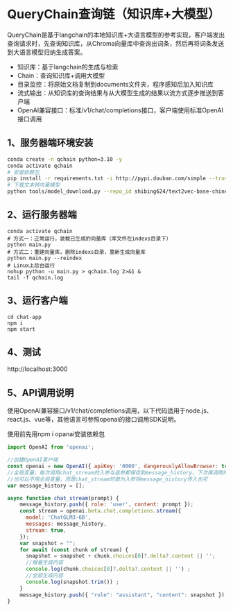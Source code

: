 # QueryChain查询链（知识库+大模型）

QueryChain是基于langchain的本地知识库+大语言模型的参考实现，客户端发出查询请求时，先查询知识库，从Chroma向量库中查询出词条，然后再将词条发送到大语言模型归纳生成答案。

- 知识库：基于langchain的生成与检索
- Chain：查询知识库+调用大模型
- 目录监控：将原始文档复制到documents文件夹，程序感知后加入知识库
- 流式输出：从知识库的查询结果与从大模型生成的结果以流方式逐步推送到客户端
- OpenAI兼容接口：标准/v1/chat/completions接口，客户端使用标准OpenAI接口调用

## 1、服务器端环境安装

```bash
conda create -n qchain python=3.10 -y
conda activate qchain 
# 安装依赖包
pip install -r requirements.txt -i http://pypi.douban.com/simple --trusted-host=pypi.douban.com
# 下载文本转向量模型
python tools/model_download.py --repo_id shibing624/text2vec-base-chinese
```

## 2、运行服务器端

```shell
conda activate qchain
# 方式一：正常运行，装载已生成的向量库（库文件在indexs目录下）
python main.py
# 方式二：重建向量库，删除indexs目录，重新生成向量库
python main.py --reindex
# Linux上后台运行
nohup python -u main.py > qchain.log 2>&1 &
tail -f qchain.log
```

## 3、运行客户端

```shell
cd chat-app
npm i
npm start
```

## 4、测试

http://localhost:3000

## 5、API调用说明

使用OpenAI兼容接口/v1/chat/completions调用，以下代码适用于node.js、react.js、vue等，其他语言可参照openai的接口调用SDK说明。

使用前先用npm i opanai安装依赖包

```javascript
import OpenAI from 'openai';

//创建OpenAI客户端
const openai = new OpenAI({ apiKey: '0000', dangerouslyAllowBrowser: true, baseURL: "http://127.0.0.1:8060/v1" });
//全局变量，每次调用chat_stream的入参与返参都保存到message_history，下次再调用时携带上次的问答历史
//也可以不用全局变量，而是chat_stream时做为入参将message_history传入也可
var message_history = [];

async function chat_stream(prompt) {
    message_history.push({ role: 'user', content: prompt });
    const stream = openai.beta.chat.completions.stream({
      model: 'ChatGLM3-6B',
      messages: message_history,
      stream: true,
    });
    var snapshot = "";
    for await (const chunk of stream) {
      snapshot = snapshot + chunk.choices[0]?.delta?.content || '';
      //增量生成内容
      console.log(chunk.choices[0]?.delta?.content || '') ;
      //全部生成内容
      console.log(snapshot.trim()) ;
    }
    message_history.push({ "role": "assistant", "content": snapshot });
}


```

